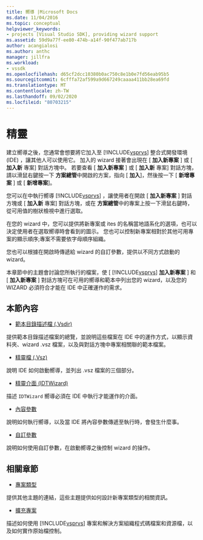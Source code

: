 ```yaml
---
title: 嚮導 |Microsoft Docs
ms.date: 11/04/2016
ms.topic: conceptual
helpviewer_keywords:
- projects [Visual Studio SDK], providing wizard support
ms.assetid: 59d9a77f-ee80-474b-a14f-90f477ab717b
author: acangialosi
ms.author: anthc
manager: jillfra
ms.workload:
- vssdk
ms.openlocfilehash: d65cf2dcc10380b0ac750c8e1b0e7fd56eab95b5
ms.sourcegitcommit: 6cfffa72af599a9d667249caaaa411bb28ea69fd
ms.translationtype: MT
ms.contentlocale: zh-TW
ms.lasthandoff: 09/02/2020
ms.locfileid: "80703215"
---
```

# <a name="wizards"></a>精靈
建立嚮導之後，您通常會想要將它加入至 [!INCLUDE[vsprvs](../../code-quality/includes/vsprvs_md.md)] 整合式開發環境 (IDE) ，讓其他人可以使用它。 加入的 wizard 接著會出現在 [ **加入新專案** ] 或 [ **加入新** 專案] 對話方塊中。 若要查看 [ **加入新專案** ] 或 [ **加入新** 專案] 對話方塊，請以滑鼠右鍵按一下 **方案總管**中開啟的方案，指向 [ **加入**]，然後按一下 [ **新增專案** ] 或 [ **新增專案**]。

 您可以在中執行嚮導 [!INCLUDE[vsprvs](../../code-quality/includes/vsprvs_md.md)] ，讓使用者在開啟 [ **加入新專案** ] 對話方塊或 [ **加入新** 專案] 對話方塊，或在 **方案總管**中的專案上按一下滑鼠右鍵時，從可用值的樹狀檢視中進行選取。

 在您的 wizard 中，您可以提供將新專案或 ites 的名稱當地語系化的選項，也可以決定使用者在選取嚮導時會看到的圖示。 您也可以控制新專案相對於其他可用專案的顯示順序;專案不需要依字母順序組織。

 您也可以根據在開啟時傳遞給 wizard 的自訂參數，提供以不同方式啟動的 wizard。

 本章節中的主題會討論您所執行的檔案，使 [ [!INCLUDE[vsprvs](../../code-quality/includes/vsprvs_md.md)] **加入新專案** ] 和 [ **加入新專案** ] 對話方塊可在可用的嚮導和範本中列出您的 wizard，以及您的 WIZARD 必須符合才能在 IDE 中正確運作的需求。

## <a name="in-this-section"></a>本節內容
- [範本目錄描述檔 (.Vsdir)](../../extensibility/internals/template-directory-description-dot-vsdir-files.md)

 提供範本目錄描述檔案的總覽，並說明這些檔案在 IDE 中的運作方式，以顯示資料夾、wizard .vsz 檔案，以及與對話方塊中專案相關聯的範本檔案。

- [精靈檔 (.Vsz)](../../extensibility/internals/wizard-dot-vsz-file.md)

 說明 IDE 如何啟動嚮導，並列出 .vsz 檔案的三個部分。

- [精靈介面 (IDTWizard)](../../extensibility/internals/wizard-interface-idtwizard.md)

 描述 `IDTWizard` 嚮導必須在 IDE 中執行才能運作的介面。

- [內容參數](../../extensibility/internals/context-parameters.md)

 說明如何執行嚮導，以及當 IDE 將內容參數傳遞至執行時，會發生什麼事。

- [自訂參數](../../extensibility/internals/custom-parameters.md)

 說明如何使用自訂參數，在啟動嚮導之後控制 wizard 的操作。

## <a name="related-sections"></a>相關章節
- [專案類型](../../extensibility/internals/project-types.md)

 提供其他主題的連結，這些主題提供如何設計新專案類型的相關資訊。

- [擴充專案](../../extensibility/extending-projects.md)

 描述如何使用 [!INCLUDE[vsprvs](../../code-quality/includes/vsprvs_md.md)] 專案和解決方案組織程式碼檔案和資源檔，以及如何實作原始檔控制。

